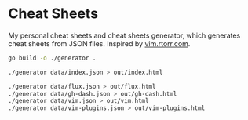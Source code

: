 # Cheat Sheets

My personal cheat sheets and cheat sheets generator, which generates cheat sheets from JSON files. Inspired by [vim.rtorr.com](https://vim.rtorr.com).

```sh
go build -o ./generator .

./generator data/index.json > out/index.html

./generator data/flux.json > out/flux.html
./generator data/gh-dash.json > out/gh-dash.html
./generator data/vim.json > out/vim.html
./generator data/vim-plugins.json > out/vim-plugins.html
```
